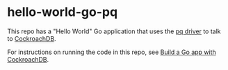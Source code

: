 # hello-world-go-pq

This repo has a "Hello World" Go application that uses the [pq driver](https://godoc.org/github.com/lib/pq) to talk to [CockroachDB](https://www.cockroachlabs.com/docs/stable/).

For instructions on running the code in this repo, see [Build a Go app with CockroachDB](https://www.cockroachlabs.com/docs/stable/build-a-go-app-with-cockroachdb-pq.html).
